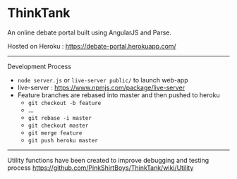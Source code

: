 # ThinkTank
An online debate portal built using AngularJS and Parse.

Hosted on Heroku : https://debate-portal.herokuapp.com/ 

-----------------------------------------------------------------------------------------------------------------------------------------
Development Process
* `node server.js` or `live-server public/` to launch web-app
* live-server : https://www.npmjs.com/package/live-server
* Feature branches are rebased into master and then pushed to heroku
  * `git checkout -b feature`
  * ...   
  * `git rebase -i master`
  * `git checkout master`
  * `git merge feature`
  * `git push heroku master`

-----------------------------------------------------------------------------------------------------------------------------------------
Utility functions have been created to improve debugging and testing process https://github.com/PinkShirtBoys/ThinkTank/wiki/Utility
